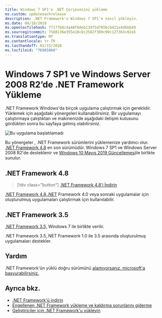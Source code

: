 ```yaml
---
title: Windows 7 SP1'e .NET Çerçevesini yükleme
ms.custom: updateeachrelease
description: .NET Framework'u Windows 7 SP1'e nasıl yükleyin.
ms.date: 04/18/2019
ms.openlocfilehash: 77177b8c4a40f68eb139f5d765bcb421a4d6bb49
ms.sourcegitcommit: 7588136e355e10cbc2582f389c90c127363c02a5
ms.translationtype: MT
ms.contentlocale: tr-TR
ms.lasthandoff: 03/15/2020
ms.locfileid: "76965860"
---
```

# <a name="install-the-net-framework-on-windows-7-sp1-and-windows-server-2008-r2"></a>Windows 7 SP1 ve Windows Server 2008 R2’de .NET Framework Yükleme

.NET Framework Windows'da birçok uygulama çalıştırmak için gereklidir. Yüklemek için aşağıdaki yönergeleri kullanabilirsiniz. Bir uygulamayı çalıştırmaya çalıştıktan ve makinenizde aşağıdaki iletişim kutusunu gördükten sonra bu sayfaya gelmiş olabilirsiniz.

![Bu uygulama başlatılamadı](./media/this-application-could-not-be-started.png)

Bu yönergeler , .NET Framework sürümlerini yüklemenize yardımcı olur. [.NET Framework 4.8](https://github.com/Microsoft/dotnet/tree/master/releases/net48) en son sürümüdür. Windows 7 SP1 ve Windows Server 2008 R2'de desteklenir ve [Windows 10 Mayıs 2019 Güncellemesi](https://support.microsoft.com/help/4028685/windows-10-get-the-update)ile birlikte sunulur.

## <a name="net-framework-48"></a> .NET Framework 4.8

> [!div class="button"]
> [.NET Framework 4.8'i İndirin](https://dotnet.microsoft.com/download/dotnet-framework/net48)

[.NET Framework 4.8,.NET](https://github.com/Microsoft/dotnet/tree/master/releases/net48) Framework 4.0 veya sonraki uygulamalar için oluşturulmuş uygulamaları çalıştırmak için kullanılabilir.

## <a name="net-framework-35"></a>.NET Framework 3.5

[.NET Framework 3.5,](https://dotnet.microsoft.com/download/dotnet-framework/net35-sp1) Windows 7 ile birlikte verilir.

.NET Framework 3.5,.NET Framework 1.0 ile 3.5 arasında oluşturulmuş uygulamaları destekler.

## <a name="help"></a>Yardım

.NET Framework'ün yüklü doğru sürümünü [alamıyorsanız, microsoft'a başvurabilirsiniz.](mailto:dotnet-install-help@service.microsoft.com?subject=Install-Help)

## <a name="see-also"></a>Ayrıca bkz.

- [.NET Framework'ü indirin](https://dotnet.microsoft.com/download)
- [Engellenen .NET Framework yükleme ve kaldırma sorunlarını giderme](troubleshoot-blocked-installations-and-uninstallations.md)
- [Geliştiriciler için .NET Framework'u yükleyin](guide-for-developers.md)
